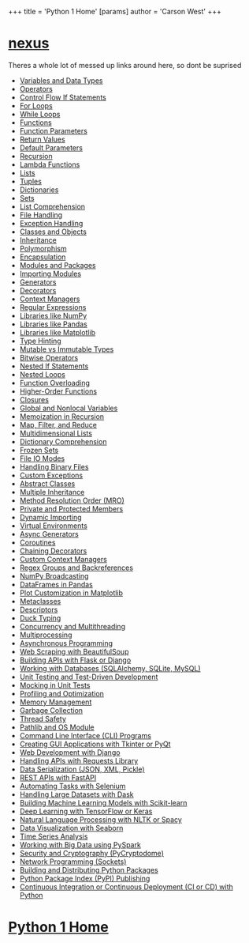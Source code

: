 +++
 title = 'Python 1 Home'
[params]
	author = 'Carson West'
+++
# [nexus](./../nexus/)

Theres a whole lot of messed up links around here, so dont be suprised



 - [Variables and Data Types](./../variables-and-data-types/)
 - [Operators](./../operators/)
 - [Control Flow If Statements](./../control-flow-if-statements/)
 - [For Loops](./../for-loops/)
 - [While Loops](./../while-loops/)
 - [Functions](./../functions/)
 - [Function Parameters](./../function-parameters/)
 - [Return Values](./../return-values/)
 - [Default Parameters](./../default-parameters/)
 - [Recursion](./../recursion/)
- [Lambda Functions](./../lambda-functions/)
 - [Lists](./../lists/)
 - [Tuples](./../tuples/)
 - [Dictionaries](./../dictionaries/)
 - [Sets](./../sets/)
 - [List Comprehension](./../list-comprehension/)
 - [File Handling](./../file-handling/)
 - [Exception Handling](./../exception-handling/)
 - [Classes and Objects](./../classes-and-objects/)
 - [Inheritance](./../inheritance/)
 - [Polymorphism](./../polymorphism/)
 - [Encapsulation](./../encapsulation/)
 - [Modules and Packages](./../modules-and-packages/)
 - [Importing Modules](./../importing-modules/)
 - [Generators](./../generators/)
 - [Decorators](./../decorators/)
 - [Context Managers](./../context-managers/)
 - [Regular Expressions](./../regular-expressions/)
 - [Libraries like NumPy](./../libraries-like-numpy/)
 - [Libraries like Pandas](./../libraries-like-pandas/)
 - [Libraries like Matplotlib](./../libraries-like-matplotlib/)
 - [Type Hinting](./../type-hinting/)
 - [Mutable vs Immutable Types](./../mutable-vs-immutable-types/)
- [Bitwise Operators](./../bitwise-operators/)
 - [Nested If Statements](./../nested-if-statements/)
 - [Nested Loops](./../nested-loops/)
 - [Function Overloading](./../function-overloading/)
- [Higher-Order Functions](./../higher-order-functions/)
 - [Closures](./../closures/)
 - [Global and Nonlocal Variables](./../global-and-nonlocal-variables/)
- [Memoization in Recursion](./../memoization-in-recursion/)
 - [Map, Filter, and Reduce](./../map,-filter,-and-reduce/)
- [Multidimensional Lists](./../multidimensional-lists/)
 - [Dictionary Comprehension](./../dictionary-comprehension/)
- [Frozen Sets](./../frozen-sets/)
 - [File IO Modes](./../file-io-modes/)
 - [Handling Binary Files](./../handling-binary-files/)
 - [Custom Exceptions](./../custom-exceptions/)
 - [Abstract Classes](./../abstract-classes/)
- [Multiple Inheritance](./../multiple-inheritance/)
- [Method Resolution Order (MRO)](./../method-resolution-order-(mro)/)
 - [Private and Protected Members](./../private-and-protected-members/)
 - [Dynamic Importing](./../dynamic-importing/)
 - [Virtual Environments](./../virtual-environments/)
- [Async Generators](./../async-generators/)
 - [Coroutines](./../coroutines/)
- [Chaining Decorators](./../chaining-decorators/)
- [Custom Context Managers](./../custom-context-managers/)
 - [Regex Groups and Backreferences](./../regex-groups-and-backreferences/)
 - [NumPy Broadcasting](./../numpy-broadcasting/)
 - [DataFrames in Pandas](./../dataframes-in-pandas/)
 - [Plot Customization in Matplotlib](./../plot-customization-in-matplotlib/)
 - [Metaclasses](./../metaclasses/)
 - [Descriptors](./../descriptors/)
 - [Duck Typing](./../duck-typing/)
 - [Concurrency and Multithreading](./../concurrency-and-multithreading/)
 - [Multiprocessing](./../multiprocessing/)
 - [Asynchronous Programming](./../asynchronous-programming/)
 - [Web Scraping with BeautifulSoup](./../web-scraping-with-beautifulsoup/)
 - [Building APIs with Flask or Django](./../building-apis-with-flask-or-django/)
- [Working with Databases (SQLAlchemy, SQLite, MySQL)](./../working-with-databases-(sqlalchemy,-sqlite,-mysql)/)
 - [Unit Testing and Test-Driven Development](./../unit-testing-and-test-driven-development/)
 - [Mocking in Unit Tests](./../mocking-in-unit-tests/)
 - [Profiling and Optimization](./../profiling-and-optimization/)
 - [Memory Management](./../memory-management/)
 - [Garbage Collection](./../garbage-collection/)
 - [Thread Safety](./../thread-safety/)
 - [Pathlib and OS Module](./../pathlib-and-os-module/)
- [Command Line Interface (CLI) Programs](./../command-line-interface-(cli)-programs/)
 - [Creating GUI Applications with Tkinter or PyQt](./../creating-gui-applications-with-tkinter-or-pyqt/)
 - [Web Development with Django](./../web-development-with-django/)
 - [Handling APIs with Requests Library](./../handling-apis-with-requests-library/)
- [Data Serialization (JSON, XML, Pickle)](./../data-serialization-(json,-xml,-pickle)/)
 - [REST APIs with FastAPI](./../rest-apis-with-fastapi/)
 - [Automating Tasks with Selenium](./../automating-tasks-with-selenium/)
 - [Handling Large Datasets with Dask](./../handling-large-datasets-with-dask/)
 - [Building Machine Learning Models with Scikit-learn](./../building-machine-learning-models-with-scikit-learn/)
 - [Deep Learning with TensorFlow or Keras](./../deep-learning-with-tensorflow-or-keras/)
 - [Natural Language Processing with NLTK or Spacy](./../natural-language-processing-with-nltk-or-spacy/)
 - [Data Visualization with Seaborn](./../data-visualization-with-seaborn/)
 - [Time Series Analysis](./../time-series-analysis/)
 - [Working with Big Data using PySpark](./../working-with-big-data-using-pyspark/)
- [Security and Cryptography (PyCryptodome)](./../security-and-cryptography-(pycryptodome)/)
- [Network Programming (Sockets)](./../network-programming-(sockets)/)
 - [Building and Distributing Python Packages](./../building-and-distributing-python-packages/)
- [Python Package Index (PyPI) Publishing](./../python-package-index-(pypi)-publishing/)
- [Continuous Integration or Continuous Deployment (CI or CD) with Python](./../continuous-integration-or-continuous-deployment-(ci-or-cd)-with-python/)
# [Python 1 Home](./../python-1-home/)